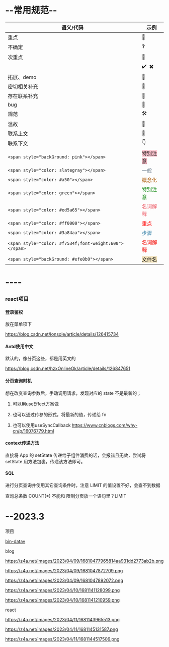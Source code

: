 # --常用规范--

| 语义/代码                                              | 示例                                                         |
| ------------------------------------------------------ | ------------------------------------------------------------ |
| 重点                                                   | :star2:                                                      |
| 不确定                                                 | :question:                                                   |
| 次重点                                                 | :flipper:                                                    |
|                                                        | :heavy_check_mark: ​  :heavy_multiplication_x:                |
| 拓展、demo                                             | :whale:                                                      |
| 密切相关补充                                           | :ghost:                                                      |
| 存在联系补充                                           | :turtle:                                                     |
| bug                                                    | :octopus:                                                    |
| 规范                                                   | :hammer_and_wrench:                                          |
| 温故                                                   | :european_castle:                                            |
| 联系上文                                               | :trident:                                                    |
| 联系下文                                               | :point_down:                                                 |
| `<span style="backGround: pink"></span>`               | <span style="backGround: pink">特别注意</span>               |
| `<span style="color: slategray"></span>`               | <span style="color: slategray">一般</span>                   |
| `<span style="color: #a50"></span>`                    | <span style="color: #a50">概念化</span>                      |
| `<span style="color: green"></span>`                   | <span style="color: green">特别注意</span>                   |
| `<span style="color: #ed5a65"></span>`                 | <span style="color: #ed5a65">名词解释</span>                 |
| `<span style="color: #ff0000"></span>`                 | <span style="color: #ff0000">重点</span>                     |
| `<span style="color: #3a84aa"></span>`                 | <span style="color: #3a84aa">步骤</span>                     |
| `<span style="color: #f7534f;font-weight:600"></span>` | <span style="color: #f7534f;font-weight:600">名词解释</span> |
| `<span style="backGround: #efe0b9"></span>`            | <span style="backGround: #efe0b9">文件名</span>              |

# ----

### react项目

#### 登录鉴权

放在菜单项下

 https://blog.csdn.net/lonsole/article/details/126415734



#### Antd使用中文

默认的，像分页这些，都是用英文的

https://blog.csdn.net/hzxOnlineOk/article/details/126847651



#### 分页查询时机

想在改变查询参数后，手动调用请求，发现对应的 state 不是最新的；

1. 可以用useEffect方案做

2. 也可以通过传参的形式，将最新的值，传递给 fn
3. 也可以使用useSyncCallback https://www.cnblogs.com/why-cn/p/16076779.html



#### context传递方法

直接将 App 的 setState 传递给子组件消费的话，会报错且无效，尝试将 setState 用方法包裹，传递该方法即可。



#### SQL

进行分页查询并使用其它查询条件时，注意 LIMIT 的值设置不好，会查不到数据



查询总条数 COUNT(*) 不能和 限制分页放一个语句里？LIMIT





# --2023.3

项目

[bin-datav](https://github.com/wangbin3162/bin-datav)



blog

https://z4a.net/images/2023/04/09/16810477965814aa931dd2773ab2b.png

https://z4a.net/images/2023/04/09/1681047872709.png

https://z4a.net/images/2023/04/09/1681047892072.png

https://z4a.net/images/2023/04/10/1681141128099.png

https://z4a.net/images/2023/04/10/1681141210959.png



react

https://z4a.net/images/2023/04/11/1681143965513.png

https://z4a.net/images/2023/04/11/1681145131587.png

https://z4a.net/images/2023/04/11/1681144517506.png











